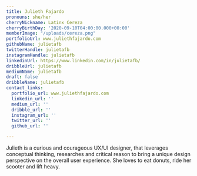 ```yaml
---
title: Julieth Fajardo
pronouns: she/her
cherryNickname: Latinx Cereza
cherryBirthDay: '2020-09-10T04:00:00.000+00:00'
memberImage: "/uploads/cereza.png"
portfolioUrl: www.juliethfajardo.com
githubName: julietafb
twitterHandle: julietafb
instagramHandle: julietafb
linkedinUrl: https://www.linkedin.com/in/julietafb/
dribbleUrl: julietafb
mediumName: julietafb
draft: false
dribbleName: julietafb
contact_links:
  portfolio_url: www.juliethfajardo.com
  linkedin_url: ''
  medium_url: ''
  dribble_url: ''
  instagram_url: ''
  twitter_url: ''
  github_url: ''

---
```

Julieth is a curious and courageous UX/UI designer, that leverages conceptual thinking, researches and critical reason to bring a unique design perspective on the overall user experience. She loves to eat donuts, ride her scooter and lift heavy.